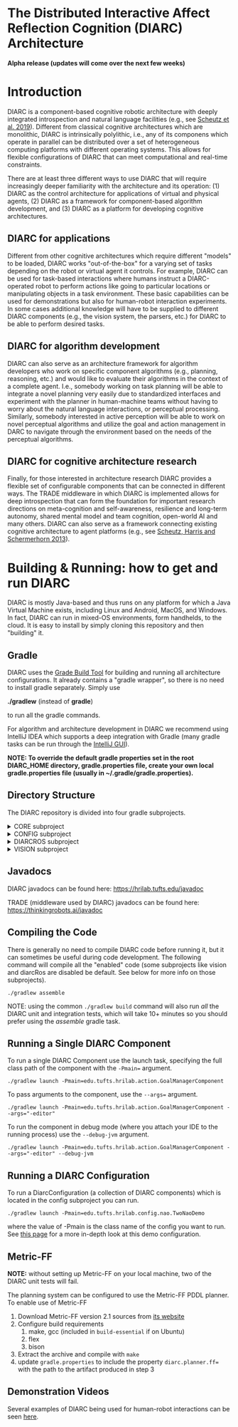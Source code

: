 # The Distributed Interactive Affect Reflection Cognition (DIARC) Architecture

**Alpha release (updates will come over the next few weeks)**

# Introduction

DIARC is a component-based cognitive robotic architecture with deeply
integrated introspection and natural language facilities (e.g., see
[Scheutz et
al. 2019](https://hrilab.tufts.edu/publications/scheutzetal2018diarcchapter/)).
Different from classical cognitive architectures which are monolithic,
DIARC is intrinsically polylithic, i.e., any of its componens which
operate in parallel can be distributed over a set of heterogeneous
computing platforms with different operating systems.  This allows for
flexible configurations of DIARC that can meet computational and
real-time constraints.

There are at least three different ways to use DIARC that will require
increasingly deeper familiarity with the architecture and its
operation: (1) DIARC as the control architecture for applications of
virtual and physical agents, (2) DIARC as a framework for
component-based algorithm development, and (3) DIARC as a platform for
developing cognitive architectures.

## DIARC for applications

Different from other cognitive architectures which require different
"models" to be loaded, DIARC works "out-of-the-box" for a varying set
of tasks depending on the robot or virtual agent it controls.  For
example, DIARC can be used for task-based interactions where humans
instruct a DIARC-operated robot to perform actions like going to
particular locations or manipulating objects in a task environment.
These basic capabilities can be used for demonstrations but also for
human-robot interaction experiments.  In some cases additional
knowledge will have to be supplied to different DIARC components
(e.g., the vision system, the parsers, etc.) for DIARC to be able to
perform desired tasks.

## DIARC for algorithm development

DIARC can also serve as an architecture framework for algorithm
developers who work on specific component algorithms (e.g., planning,
reasoning, etc.) and would like to evaluate their algorithms in the
context of a complete agent.  I.e., somebody working on task planning
will be able to integrate a novel planning very easily due to
standardized interfaces and experiment with the planner in
human-machine teams without having to worry about the natural language
interactions, or perceptual processing.  Similarly, somebody
interested in active perception will be able to work on novel
perceptual algorithms and utilize the goal and action management in
DARC to navigate through the environment based on the needs of the
perceptual algorithms.

## DIARC for cognitive architecture research

Finally, for those interested in architecture research DIARC provides
a flexible set of configurable components that can be connected in
different ways.  The TRADE middleware in which DIARC is implemented
allows for deep introspection that can form the foundation for
important research directions on meta-cognition and self-awareness,
resilience and long-term autonomy, shared mental model and team
cognition, open-world AI and many others.  DIARC can also serve as a
framework connecting existing cognitive architecture to agent
platforms (e.g., see [Scheutz, Harris and Schermerhorn
2013](https://hrilab.tufts.edu/publications/scheutzetal13acs/)).

# Building & Running: how to get and run DIARC

DIARC is mostly Java-based and thus runs on any platform for which a
Java Virtual Machine exists, including Linux and Android, MacOS, and
Windows.  In fact, DIARC can run in mixed-OS environments, form
handhelds, to the cloud.  It is easy to install by simply cloning this
repository and then "building" it.

## Gradle
   
DIARC uses the [Grade Build Tool](https://gradle.org/) for building
and running all architecture configurations.  It already contains a
"gradle wrapper", so there is no need to install gradle separately.
Simply use

  **./gradlew** (instead of **gradle**)

to run all the gradle commands.

For algorithm and architecture development in DIARC we recommend using
IntelliJ IDEA which supports a deep integration with Gradle (many
gradle tasks can be run through the [IntelliJ
GUI](https://www.jetbrains.com/help/idea/gradle.html)).

**NOTE: To override the default gradle properties set in the root DIARC_HOME directory, gradle.properties file,
create your own local gradle.properties file (usually in ~/.gradle/gradle.properties).**

## Directory Structure

The DIARC repository is divided into four gradle subprojects.

<details>
<summary>CORE subproject</summary>

Contains the core set of DIARC components, such as task management and planning, language processing
and generation, and various devices and non-ROS robots.

```
core
└── src
    ├── main
    │   ├── java
    │   │   └── edu
    │   │       └── tufts
    │   │           └── hrilab : core DIARC components and Java classes
    │   ├── resources
    │   │   └── config
    │   │       └── edu
    │   │           └── tufts
    │   │               └── hrilab : configuration files for DIARC components in core
    │   └── scala
    │       └── edu
    │           └── tufts
    │               └── hrilab : scala code for ReferenceResolutionComponent
    ├── mock
    │   └── java
    │       └── edu
    │           └── tufts
    │               └── hrilab : "mock" DIARC components (can be used in place of real robot components)
    └── test
        ├── java
        │   └── edu
        │       └── tufts
        │           └── hrilab : unit tests for core DIARC components and Java classes in core 
        └── resources
            └── config
                └── edu
                    └── tufts
                        └── hrilab : configuration files for unit tests
```

</details>

<details>
<summary>CONFIG subproject</summary>

Contains all DIARC configurations, which are collections of DIARC components. Also includes build logic for running DIARC components and configs.

```
config
└── src
    ├── main
    │   ├── java
    │   │   └── edu
    │   │       └── tufts
    │   │           └── hrilab : DIARC configurations
    │   └── resources
    │       └── default : default settings for logging, trade properties, etc
    └── test
        ├── java
        │   └── edu
        │       └── tufts
        │           └── hrilab : integration tests for DIARC configurations
        └── resources
            └── controls
                └── edu
                    └── tufts
                        └── hrilab : configuration files for integration tests
```
</details>


<details>
<summary>DIARCROS subproject</summary>

DIARC provides support for using ROS with DIARC as well as several DIARC components for interfacing with
common ROS packages and robots, but is disabled by default. This code lives in the diarcRos subpropject.
See the [DIARC ROS wiki page](https://github.com/mscheutz/diarc/wiki/DIARC-ROS) for more information on using
the diarcRos subproject.

```
diarcRos
└── src
    ├── main
    │   ├── java
    │   │   └── edu
    │   │       └── tufts
    │   │           └── hrilab : DIARC component interfaces that do not depend on ROS but are needed
    │   │               │        by "mock" and non-mock diarcRos oocomponents
    │   │               ├── fetch : DIARC FetchInterface
    │   │               ├── pr2 : DIARC PR2Interface
    │   │               ├── ...
    │   │               └──
    │   └── resources
    │       └── config
    │           └── edu
    │               └── tufts
    │                   └── hrilab : configuration files for ROS dependent DIARC components
    ├── mock
    │   └── java
    │       └── edu
    │           └── tufts
    │               └── hrilab : "mock" DIARC components that are available without ROS    
    └── ros
        └── java
            └── edu
                └── tufts
                    └── hrilab : DIARC components and Java classes that depend on ROS
                        ├── diarcros : rosjava proxy nodes
                        │   ├── fetch
                        │   ├── ...
                        │   └──
                        ├── fetch : DIARC FetchComponent
                        ├── pr2 : DIARC PR2Component
                        ├── ...
                        └──
                        └──
```
</details>

<details>
<summary>VISION subproject</summary>

The vision subproject contains the DIARC VisionComponent which can be used for common computer vision tasks like
object detection and tracking. The VisionComponent relies on several native dependencies that need to be manually installed,
so it is disabled by default. See the [vision wiki page](https://github.com/mscheutz/diarc/wiki/Vision-Component) for
more information on using the vision subproject.

```
vision
└── src
    ├── main
    │   ├── cpp
    │   │   ├── capture : "camera" capture classes
    │   │   ├── detector : object detector classes
    │   │   ├── display : image and point cloud display classes
    │   │   ├── imgproc : image processor and validator classes
    │   │   ├── stm : short term memory classes
    │   │   ├── tracker : object tracker classes
    │   │   ├── visionproc : core vision processor classes
    │   │   │  ...
    │   │   └── 
    │   ├── java
    │   │   └── edu
    │   │       └── tufts
    │   │           └── hrilab : VisionComponent and other Java-side classes
    │   └── resources
    │       └── config
    │           └── edu
    │               └── tufts
    │                   └── hrilab : configuration files for VisionComponent
    ├── mock
    │   └── java
    │       └── edu
    │           └── tufts
    │               └── hrilab : "mock" vision component and helper classes
    └── test
        └── java
            └── edu
                └── tufts
                    └── hrilab : vision specific unit tests
```
</details>

## Javadocs

DIARC javadocs can be found here: https://hrilab.tufts.edu/javadoc

TRADE (middleware used by DIARC) javadocs can be found here: https://thinkingrobots.ai/javadoc

## Compiling the Code

There is generally no need to compile DIARC code before running it, but it can sometimes be useful during
code development. The following command will compile all the "enabled" code (some subprojects like vision and diarcRos
are disabled be default. See below for more info on those subprojects).

`./gradlew assemble`

NOTE: using the common `./gradlew build` command will also run _all_ the DIARC unit and integration tests,
which will take 10+ minutes so you should prefer using the _assemble_ gradle task.

## Running a Single DIARC Component 

To run a single DIARC Component use the launch task, specifying the full class
path of the component with the `-Pmain=` argument.

`./gradlew launch -Pmain=edu.tufts.hrilab.action.GoalManagerComponent`

To pass arguments to the component, use the `--args=` argument.

`./gradlew launch -Pmain=edu.tufts.hrilab.action.GoalManagerComponent --args="-editor"`

To run the component in debug mode (where you attach your IDE to the running process)
use the `--debug-jvm` argument.

`./gradlew launch -Pmain=edu.tufts.hrilab.action.GoalManagerComponent --args="-editor" --debug-jvm`

## Running a DIARC Configuration 

To run a DiarcConfiguration (a collection of DIARC components) which is located in the
config subproject you can run.

`./gradlew launch -Pmain=edu.tufts.hrilab.config.nao.TwoNaoDemo`

where the value of -Pmain is the class name of the config you want to run. See
[this page](https://github.com/mscheutz/diarc/wiki/two-nao-demo) for a more in-depth look at this demo configuration.

## Metric-FF

**NOTE:** without setting up Metric-FF on your local machine, two of the DIARC unit tests will fail.

The planning system can be configured to use the Metric-FF PDDL planner. To enable use of Metric-FF
1. Download Metric-FF version 2.1 sources from [its website](https://fai.cs.uni-saarland.de/hoffmann/metric-ff.html)
2. Configure build requirements
   1. make, gcc (included in `build-essential` if on Ubuntu)
   2. flex
   3. bison
3. Extract the archive and compile with `make`
4. update `gradle.properties` to include the property `diarc.planner.ff= `  with the path to the artifact produced in step 3


## Demonstration Videos

Several examples of DIARC being used for human-robot interactions can be seen [here](https://www.youtube.com/@HRILaboratory).

